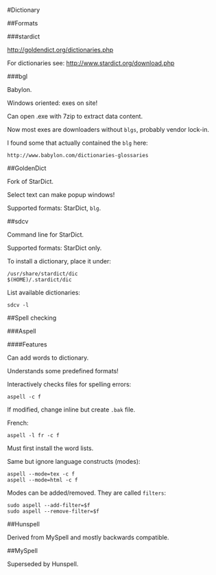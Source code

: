 #Dictionary

##Formats

###stardict

<http://goldendict.org/dictionaries.php>

For dictionaries see: <http://www.stardict.org/download.php>

###bgl

Babylon.

Windows oriented: exes on site!

Can open .exe with 7zip to extract data content.

Now most exes are downloaders without `blgs`, probably vendor lock-in.

I found some that actually contained the `blg` here:

    http://www.babylon.com/dictionaries-glossaries

##GoldenDict

Fork of StarDict.

Select text can make popup windows!

Supported formats: StarDict, `blg`.

##sdcv

Command line for StarDict.

Supported formats: StarDict only.

To install a dictionary, place it under:

    /usr/share/stardict/dic
    $(HOME)/.stardict/dic

List available dictionaries:

    sdcv -l

##Spell checking

###Aspell

####Features

Can add words to dictionary.

Understands some predefined formats!

Interactively checks files for spelling errors:

    aspell -c f

If modified, change inline but create `.bak` file.

French:

    aspell -l fr -c f

Must first install the word lists.

Same but ignore language constructs (modes):

    aspell --mode=tex -c f
    aspell --mode=html -c f

Modes can be added/removed. They are called `filters`:

    sudo aspell --add-filter=$f
    sudo aspell --remove-filter=$f

##Hunspell

Derived from MySpell and mostly backwards compatible.

##MySpell

Superseded by Hunspell.
